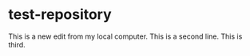 # test-repository


This is a new edit from my local computer.
This is a second line.
This is third.